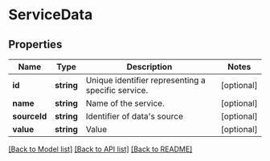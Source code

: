 # ServiceData

## Properties
Name | Type | Description | Notes
------------ | ------------- | ------------- | -------------
**id** | **string** | Unique identifier representing a specific service. | [optional] 
**name** | **string** | Name of the service. | [optional] 
**sourceId** | **string** | Identifier of data&#39;s source | [optional] 
**value** | **string** | Value | [optional] 

[[Back to Model list]](../README.md#documentation-for-models) [[Back to API list]](../README.md#documentation-for-api-endpoints) [[Back to README]](../README.md)


